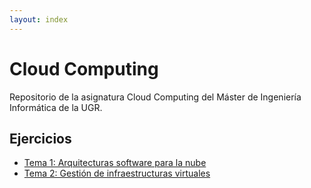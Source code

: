 ```yaml
---
layout: index
---
```


# Cloud Computing

Repositorio de la asignatura Cloud Computing del Máster de Ingeniería Informática de la UGR.

## Ejercicios

* [Tema 1: Arquitecturas software para la nube](ejercicios-1)
* [Tema 2: Gestión de infraestructuras virtuales](ejercicios-2)
